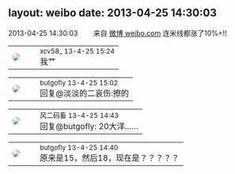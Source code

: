 layout: weibo
date: 2013-04-25 14:30:03
---
<meta name="referrer" content="no-referrer" />

2013-04-25 14:30:03  &nbsp;&nbsp;&nbsp;&nbsp;&nbsp;&nbsp; 来自 <a href="http://weibo.com/" rel="nofollow">微博 weibo.com</a>
连米线都涨了10%+!! ​​​

<table style="width: 100%;">
  <tr>
    <td style="width: 40px;"><img style="border-radius:50%" src="https://tva3.sinaimg.cn/crop.0.0.1242.1242.50/801f7e9ajw8f3peekcgoqj20yi0yidg9.jpg?KID=imgbed,tva&Expires=1624465123&ssig=JyqXuLduqm"></td>
    <td colspan="2"><small>xcv58_ 13-4-25 15:24</small><br/>我艹</td>
  </tr>
</table>

<table style="width: 100%;">
  <tr>
    <td style="width: 40px;"><img style="border-radius:50%" src="https://tva3.sinaimg.cn/crop.0.0.180.180.50/547e459fjw1e8qgp5bmzyj2050050aa8.jpg?KID=imgbed,tva&Expires=1624465123&ssig=LXGFRvz1zW"></td>
    <td colspan="2"><small>butgofly 13-4-25 15:02</small><br/>回复@淡淡的二哀伤:擦的</td>
  </tr>
</table>

<table style="width: 100%;">
  <tr>
    <td style="width: 40px;"><img style="border-radius:50%" src="https://tva3.sinaimg.cn/crop.0.0.639.639.50/6d2a6003jw8f3idy69w2gj20hs0hrt9g.jpg?KID=imgbed,tva&Expires=1624465123&ssig=xFTecx4bHU"></td>
    <td colspan="2"><small>风二码畜 13-4-25 14:43</small><br/>回复@butgofly: 20大洋……</td>
  </tr>
</table>

<table style="width: 100%;">
  <tr>
    <td style="width: 40px;"><img style="border-radius:50%" src="https://tva3.sinaimg.cn/crop.0.0.180.180.50/547e459fjw1e8qgp5bmzyj2050050aa8.jpg?KID=imgbed,tva&Expires=1624465123&ssig=LXGFRvz1zW"></td>
    <td colspan="2"><small>butgofly 13-4-25 14:40</small><br/>原来是15，然后18，现在是？？？？？</td>
  </tr>
</table>
